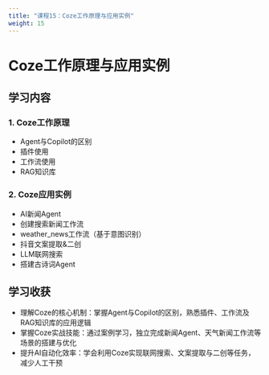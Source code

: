 ```yaml
---
title: "课程15：Coze工作原理与应用实例"
weight: 15
---
```


# Coze工作原理与应用实例

## 学习内容

### 1. Coze工作原理
- Agent与Copilot的区别
- 插件使用
- 工作流使用
- RAG知识库

### 2. Coze应用实例
- AI新闻Agent
- 创建搜索新闻工作流
- weather_news工作流（基于意图识别）
- 抖音文案提取&二创
- LLM联网搜索
- 搭建古诗词Agent

## 学习收获
- 理解Coze的核心机制：掌握Agent与Copilot的区别，熟悉插件、工作流及RAG知识库的应用逻辑
- 掌握Coze实战技能：通过案例学习，独立完成新闻Agent、天气新闻工作流等场景的搭建与优化
- 提升AI自动化效率：学会利用Coze实现联网搜索、文案提取与二创等任务，减少人工干预